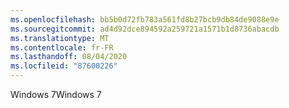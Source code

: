 ```yaml
---
ms.openlocfilehash: bb5b0d72fb783a561fd8b27bcb9db84de9088e9e
ms.sourcegitcommit: ad4d92dce894592a259721a1571b1d8736abacdb
ms.translationtype: MT
ms.contentlocale: fr-FR
ms.lasthandoff: 08/04/2020
ms.locfileid: "87600226"
---
```

<span data-ttu-id="2b55d-101">Windows 7</span><span class="sxs-lookup"><span data-stu-id="2b55d-101">Windows 7</span></span>
